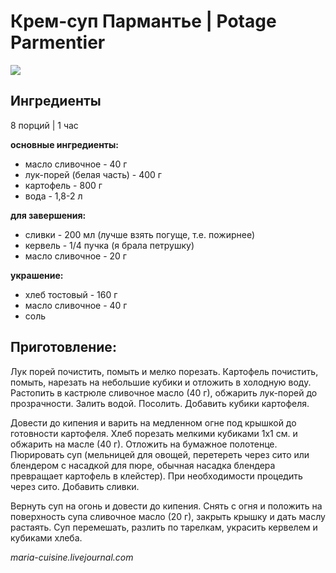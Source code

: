 # Крем-суп Пармантье \| Potage Parmentier

![](https://s-media-cache-ak0.pinimg.com/564x/3c/3b/67/3c3b674e166d67025f2aba87ea1d0e3b.jpg)

## Ингредиенты

8 порций \| 1 час

**основные ингредиенты:**

* масло сливочное - 40 г
* лук-порей \(белая часть\) - 400 г
* картофель - 800 г
* вода - 1,8-2 л

**для завершения:**

* сливки - 200 мл \(лучше взять погуще, т.е. пожирнее\)
* кервель - 1/4 пучка \(я брала петрушку\)
* масло сливочное - 20 г

**украшение:**

* хлеб тостовый - 160 г
* масло сливочное - 40 г
* соль

## Приготовление:

Лук порей почистить, помыть и мелко порезать. Картофель почистить, помыть, нарезать на небольшие кубики и отложить в холодную воду. Растопить в кастрюле сливочное масло \(40 г\), обжарить лук-порей до прозрачности. Залить водой. Посолить. Добавить кубики картофеля.

Довести до кипения и варить на медленном огне под крышкой до готовности картофеля. Хлеб порезать мелкими кубиками 1х1 см. и обжарить на масле \(40 г\). Отложить на бумажное полотенце. Пюрировать суп \(мельницей для овощей, перетереть через сито или блендером с насадкой для пюре, обычная насадка блендера превращает картофель в клейстер\). При необходимости процедить через сито. Добавить сливки.

Вернуть суп на огонь и довести до кипения. Снять с огня и положить на поверхность супа сливочное масло \(20 г\), закрыть крышку и дать маслу растаять. Суп перемешать, разлить по тарелкам, украсить кервелем и кубиками хлеба.

_maria-cuisine.livejournal.com_

